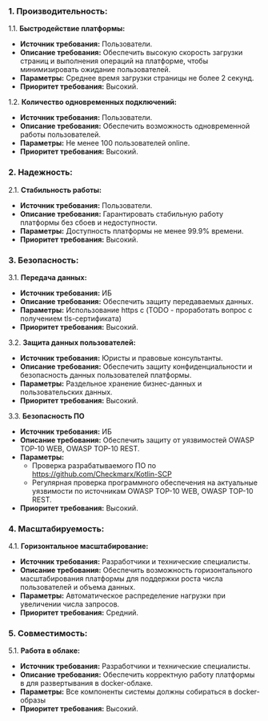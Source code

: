 ### 1. Производительность:

1.1. **Быстродействие платформы:**

- **Источник требования:** Пользователи.
- **Описание требования:** Обеспечить высокую скорость загрузки страниц и выполнения операций на платформе, чтобы
  минимизировать ожидание пользователей.
- **Параметры:** Среднее время загрузки страницы не более 2 секунд.
- **Приоритет требования:** Высокий.

1.2. **Количество одновременных подключений:**
- **Источник требования:** Пользователи.
- **Описание требования:** Обеспечить возможность одновременной работы пользователей.
- **Параметры:** Не менее 100 пользователей online.
- **Приоритет требования:** Высокий.

### 2. Надежность:

2.1. **Стабильность работы:**

- **Источник требования:** Пользователи.
- **Описание требования:** Гарантировать стабильную работу платформы без сбоев и недоступности.
- **Параметры:** Доступность платформы не менее 99.9% времени.
- **Приоритет требования:** Высокий.

### 3. Безопасность:

3.1. **Передача данных:**
- **Источник требования:** ИБ
- **Описание требования:** Обеспечить защиту передаваемых данных.
- **Параметры:** Использование https с (TODO - проработать вопрос с получением tls-сертификата) 
- **Приоритет требования:** Высокий. 

3.2. **Защита данных пользователей:**
- **Источник требования:** Юристы и правовые консультанты.
- **Описание требования:** Обеспечить защиту конфиденциальности и безопасность данных пользователей платформы.
- **Параметры:** Раздельное хранение бизнес-данных и пользовательских данных.
- **Приоритет требования:** Высокий.

3.3. **Безопасность ПО**
- **Источник требования:** ИБ
- **Описание требования:** Обеспечить защиту от уязвимостей OWASP TOP-10 WEB, OWASP TOP-10 REST.
- **Параметры:** 
  - Проверка разрабатываемого ПО по https://github.com/Checkmarx/Kotlin-SCP 
  - Регулярная проверка программного обеспечения на актуальные уязвимости по источникам OWASP TOP-10 WEB, OWASP TOP-10 REST.
- **Приоритет требования:** Высокий.

### 4. Масштабируемость:

4.1. **Горизонтальное масштабирование:**

- **Источник требования:** Разработчики и технические специалисты.
- **Описание требования:** Обеспечить возможность горизонтального масштабирования платформы для поддержки роста числа
  пользователей и объема данных.
- **Параметры:** Автоматическое распределение нагрузки при увеличении числа запросов.
- **Приоритет требования:** Средний.

### 5. Совместимость:

5.1. **Работа в облаке:**
- **Источник требования:** Разработчики и технические специалисты.
- **Описание требования:** Обеспечить корректную работу платформы в для развертывания в docker-облаке.
- **Параметры:** Все компоненты системы должны собираться в docker-образы
- **Приоритет требования:** Высокий.
